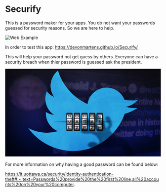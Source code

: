 # Securify
This is a password maker for your apps. You do not want your passwords guessed for security reasons. So we are here to help.


![Web Example](https://github.com/DevonMartens/Securify/blob/main/assets/images/webpage.png?raw=true)


In order to test this app:
https://devonmartens.github.io/Securify/



This will help your password not get guess by others. Everyone can have a security breach when thier password is guessed ask the president.

![Twitter Fit](https://github.com/DevonMartens/Securify/blob/main/assets/images/trump-twitter-password-maga-no-orange.jpg?raw=true)


For more information on why having a good password can be found below:

https://it.uottawa.ca/security/identity-authentication-theft#:~:text=Passwords%20provide%20the%20first%20line,all%20accounts%20on%20your%20computer.